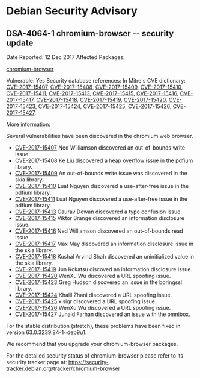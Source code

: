
Debian Security Advisory
========================


DSA-4064-1 chromium-browser -- security update
----------------------------------------------



Date Reported:
12 Dec 2017
Affected Packages:

[chromium-browser](https://packages.debian.org/src:chromium-browser)

Vulnerable:
Yes
Security database references:
In Mitre's CVE dictionary: [CVE-2017-15407](https://security-tracker.debian.org/tracker/CVE-2017-15407), [CVE-2017-15408](https://security-tracker.debian.org/tracker/CVE-2017-15408), [CVE-2017-15409](https://security-tracker.debian.org/tracker/CVE-2017-15409), [CVE-2017-15410](https://security-tracker.debian.org/tracker/CVE-2017-15410), [CVE-2017-15411](https://security-tracker.debian.org/tracker/CVE-2017-15411), [CVE-2017-15413](https://security-tracker.debian.org/tracker/CVE-2017-15413), [CVE-2017-15415](https://security-tracker.debian.org/tracker/CVE-2017-15415), [CVE-2017-15416](https://security-tracker.debian.org/tracker/CVE-2017-15416), [CVE-2017-15417](https://security-tracker.debian.org/tracker/CVE-2017-15417), [CVE-2017-15418](https://security-tracker.debian.org/tracker/CVE-2017-15418), [CVE-2017-15419](https://security-tracker.debian.org/tracker/CVE-2017-15419), [CVE-2017-15420](https://security-tracker.debian.org/tracker/CVE-2017-15420), [CVE-2017-15423](https://security-tracker.debian.org/tracker/CVE-2017-15423), [CVE-2017-15424](https://security-tracker.debian.org/tracker/CVE-2017-15424), [CVE-2017-15425](https://security-tracker.debian.org/tracker/CVE-2017-15425), [CVE-2017-15426](https://security-tracker.debian.org/tracker/CVE-2017-15426), [CVE-2017-15427](https://security-tracker.debian.org/tracker/CVE-2017-15427).  

More information:

Several vulnerabilities have been discovered in the chromium web browser.


* [CVE-2017-15407](https://security-tracker.debian.org/tracker/CVE-2017-15407)
Ned Williamson discovered an out-of-bounds write issue.
* [CVE-2017-15408](https://security-tracker.debian.org/tracker/CVE-2017-15408)
Ke Liu discovered a heap overflow issue in the pdfium library.
* [CVE-2017-15409](https://security-tracker.debian.org/tracker/CVE-2017-15409)
An out-of-bounds write issue was discovered in the skia library.
* [CVE-2017-15410](https://security-tracker.debian.org/tracker/CVE-2017-15410)
Luat Nguyen discovered a use-after-free issue in the pdfium library.
* [CVE-2017-15411](https://security-tracker.debian.org/tracker/CVE-2017-15411)
Luat Nguyen discovered a use-after-free issue in the pdfium library.
* [CVE-2017-15413](https://security-tracker.debian.org/tracker/CVE-2017-15413)
Gaurav Dewan discovered a type confusion issue.
* [CVE-2017-15415](https://security-tracker.debian.org/tracker/CVE-2017-15415)
Viktor Brange discovered an information disclosure issue.
* [CVE-2017-15416](https://security-tracker.debian.org/tracker/CVE-2017-15416)
Ned Williamson discovered an out-of-bounds read issue.
* [CVE-2017-15417](https://security-tracker.debian.org/tracker/CVE-2017-15417)
Max May discovered an information disclosure issue in the skia
 library.
* [CVE-2017-15418](https://security-tracker.debian.org/tracker/CVE-2017-15418)
Kushal Arvind Shah discovered an uninitialized value in the skia
 library.
* [CVE-2017-15419](https://security-tracker.debian.org/tracker/CVE-2017-15419)
Jun Kokatsu discoved an information disclosure issue.
* [CVE-2017-15420](https://security-tracker.debian.org/tracker/CVE-2017-15420)
WenXu Wu discovered a URL spoofing issue.
* [CVE-2017-15423](https://security-tracker.debian.org/tracker/CVE-2017-15423)
Greg Hudson discovered an issue in the boringssl library.
* [CVE-2017-15424](https://security-tracker.debian.org/tracker/CVE-2017-15424)
Khalil Zhani discovered a URL spoofing issue.
* [CVE-2017-15425](https://security-tracker.debian.org/tracker/CVE-2017-15425)
xisigr discovered a URL spoofing issue.
* [CVE-2017-15426](https://security-tracker.debian.org/tracker/CVE-2017-15426)
WenXu Wu discovered a URL spoofing issue.
* [CVE-2017-15427](https://security-tracker.debian.org/tracker/CVE-2017-15427)
Junaid Farhan discovered an issue with the omnibox.


For the stable distribution (stretch), these problems have been fixed in
version 63.0.3239.84-1~deb9u1.


We recommend that you upgrade your chromium-browser packages.


For the detailed security status of chromium-browser please refer to
its security tracker page at:
<https://security-tracker.debian.org/tracker/chromium-browser>





